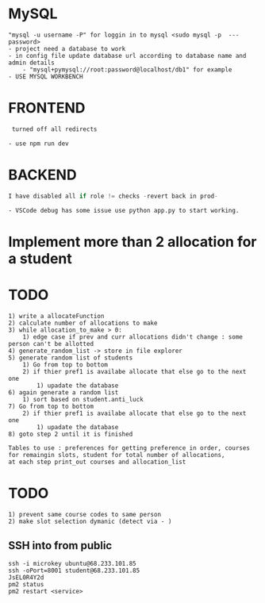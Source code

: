 # MySQL
	"mysql -u username -P" for loggin in to mysql <sudo mysql -p  --- password>
	- project need a database to work
	- in config file update database url according to database name and admin details
		- "mysql+pymysql://root:password@localhost/db1" for example
	- USE MYSQL WORKBENCH


# FRONTEND
```C
 turned off all redirects
```
	
	- use npm run dev

# BACKEND

```C
I have disabled all if role != checks -revert back in prod-
```

	- VSCode debug has some issue use python app.py to start working.
	
# Implement more than 2 allocation for a student
	
# TODO
	1) write a allocateFunction
	2) calculate number of allocations to make
	3) while allocation_to_make > 0:
		1) edge case if prev and curr allocations didn't change : some person can't be allotted
	4) generate_random_list -> store in file explorer
	5) generate random list of students
		1) Go from top to bottom
		2) if thier pref1 is availabe allocate that else go to the next one
			1) upadate the database
	6) again generate a random list
		1) sort based on student.anti_luck
	7) Go from top to bottom
		2) if thier pref1 is availabe allocate that else go to the next one
			1) upadate the database
	8) goto step 2 until it is finished

	Tables to use : preferences for getting preference in order, courses for remaingin slots, student for total number of allocations,
	at each step print_out courses and allocation_list

# TODO
	1) prevent same course codes to same person
	2) make slot selection dymanic (detect via - )




## SSH into from public
	ssh -i microkey ubuntu@68.233.101.85
	ssh -oPort=8001 student@68.233.101.85
	JsEL0R4Y2d
	pm2 status
	pm2 restart <service>

